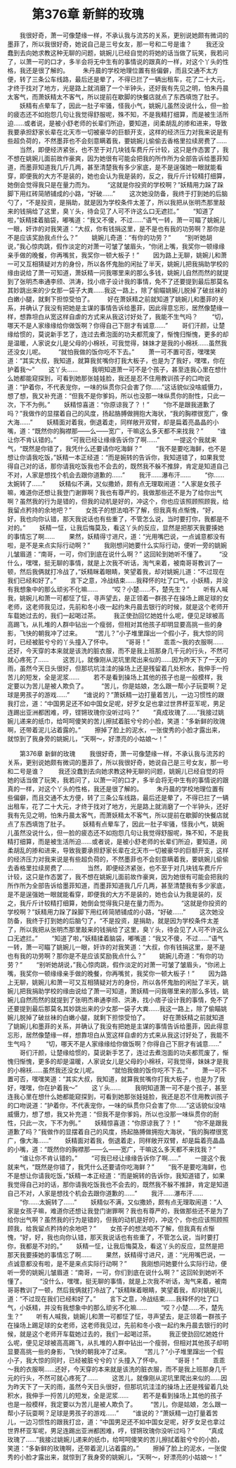 # 　　第376章 新鲜的玫瑰
　　我很好奇，萧一可像楚缘一样，不承认我与流苏的关系，更别说她颇有微词的墨菲了，所以我很好奇，她说自己是三号女友，那一号和二号是谁？
　　我还没蠢到去向她求教这种无聊的问题，姚婉儿已经自觉的将她的话当做了玩笑，我若问了，以萧一可的口才，多半会将无中生有的事情说的跟真的一样，对这个丫头的性格，我还是很了解的。
　　朱丹晨的学校地理位置有些偏僻，而且交通不太方便，转了三条公车线路，最后还是晕了，不得已拦了一辆出租车，花了二十大元，才终于找对了地方，光是路上就消磨了一个半钟头，还好我有先见之明，怕朱丹晨太客气，而萧妖精太不客气，所以提前在歇脚的快餐店就点了东西填饱了肚子。
　　妖精有点晕车了，因此一肚子牢骚，怪我小气，姚婉儿虽然没说什么，但一脸的疲态还不如抱怨几句让我觉得舒服呢，殊不知，不是我精打细算，而是被生活所迫……或者说，是被小舒老师的长辈们所迫，要知道，闵柔胡乱的掺和进来，导致我要承担舒家长辈在北天市一切被豪华的巨额开支，这样的经济压力对我来说是有些超负荷的，不然墨菲也不会刻意瞒着我，要姚婉儿偷偷去香格里拉续房费了……
　　当然，即便经济紧张，也不至于对几块钱车费斤斤计较，这只是作态罢了，我不想在姚婉儿面前故作豪爽，因为她很有可能会把我的所作所为全部告诉给墨菲知道，而墨菲知道我几斤几两，甚至清楚我有多少家底，是不是逞强她一眼就能看穿，即便我的大方不是装的，她也会认为我是装的，反之，我斤斤计较精打细算，她倒会觉得我只是在量力而为。
　　“这就是你投资的学校啊？”妖精用力跺了跺脚下用红砖简陋铺成的小路，“好破……”
　　这次她没防备，我终于打到她的后脑勺了，“不是投资，是捐助，就是因为学校条件太差了，所以我把从张明杰那里敲来的钱捐给了这里，臭丫头，待会见了人可不许这么口无遮拦。”
　　“知道了啦，”妖精揉着脑袋，嘟嘴道：“我又不傻，不过……”语气一转，萧一可瞄了姚婉儿一眼，奸诈的对我笑道：“大叔，你有钱捐这里，是不是也有我的功劳啊？那你是不是应该奖励我点什么？”
　　姚婉儿奇道：“有你的功劳？”
　　“别听她胡说，”我心惊肉跳，假作淡定的对萧一可皱了皱眉头，“你闭上嘴，我奖你一顿缘缘亲手做的晚餐，你再嘴贫，我奖你一顿大板子！”
　　因为路上无聊，姚婉儿和萧一可又互相猜疑对方的身份，所以各怀鬼胎的闲扯了半天，姚婉儿把我捐助学校的缘由说给了萧一可知道，萧妖精一问我哪里来的那么多钱，姚婉儿自然而然的就提到了张明杰串通李颀、洪涛，找小痞子设计我的事情，免不了还要提到最后那莫名其妙跳出来的少女那一袋子大粪……我这一路上，除了偷瞄姚婉儿脱掉了破丝袜的白嫩小腿，就剩下担惊受怕了。
　　好在萧妖精之前就知道了姚婉儿和墨菲的关系，并确认了我没有把她是主谋的事情告诉给墨菲，因此得意忘形，居然像楚缘一样，想靠坦白从宽这样自虐的方式来从我这讨好处了，我能不生气吗？
　　“切，哪天不是人家缘缘给你做饭啊？你得自己下厨才有诚意……”
　　哥们汗颜，让楚缘给惯的，莫说新手艺了，连过去煮泡面的功夫都荒废了，惭愧归惭愧，更多的却是温暖，人家说女儿是父母的小棉袄，可我觉得，妹妹才是我的小棉袄……虽然我还没女儿呢。
　　“就怕我做的饭你吃不下去。”
　　萧一可不置可否，嘿嘿笑道：“其实大叔，我知道，就算我贫嘴你打我大板子，也是为了我好，嘿嘿，你在护着我～”
　　这丫头……
　　我明知道萧一可不是个孩子，甚至连我心里在想什么她都能窥探到，可看到她那张娃娃脸，我还是忍不住用教训孩子的口吻说道：“护着你，不代表宠你，一味的纵贯你只会害了你……”这话貌似没啥威慑力，想了想，我又补充道：“但我不是你爹妈，所以也没那一味纵贯你的耐性，只此一次，下不为例。”
　　妖精惊喜道：“你原谅我了？！”
　　“你不是跟我道歉了吗？”我做作的显摆着自己的风度，扬起胳膊做拥抱大海状，“我的胸襟很宽广，像大海……”
　　妖精面对着我，倒退着走，同样敞开双臂，却是扁着亮晶晶的小嘴，道：“既然你的胸襟那——么——宽广，干嘛这么多天都不来找我？”
　　“谁让你不肯认错的。”
　　“可我已经让缘缘告诉你了啊……”
　　一提这个我就来气，“既然是你错了，我凭什么还要请你吃海鲜？”
　　“我不是要吃海鲜，也不是想让你请我吃饭，”妖精一本正经道：“而是婉转的告诉你，我知道错了，如果我觉得自己对的话，那你请我吃饭我也不会去的，既然我不躲不推辞，肯定是知道自己不对，人家是想找个机会去跟你道歉的……”
　　我汗……瀑布汗……
　　“你……太婉转了……”
　　妖精似不满，又似撒娇，颇有点无理取闹道：“人家是女孩子嘛，难道你还想让我登门谢罪啊？我也有尊严的，我做那些还不是为了给你出气啊？虽然我的行为是错的，但我的动机是好的，冲这个，你也应该照顾照顾我，给我留点矜持的余地吧？”
　　女孩子的想法咱不了解，但我真有点惭愧，“好，好，我也向你认错，那天我说话也有些重了，不管怎么说，当时要打你，我都是不对的。”
　　妖精一怔，让我后悔莫及，看这丫头的反应，显然是把那天我要揍她的事情忘了啊……
　　果然，妖精得寸进尺，道：“光用嘴巴说，一点诚意都没有啦，是不是来点实际行动啊？”
　　我刚想问她要什么实际行动，便听一旁的姚婉儿皱眉道：“南哥，一可，你们到底在说什么啊？” 这回轮到她听不懂了。
　　“没什么，嘿嘿，挺无聊的事情，就是上次我不听话，淘气来着，被南哥哥教训了一顿，然后我俩就打冷战了，”妖精眯着眼睛，笑望着我，却对姚婉儿道：“不过现在我们已经和好了。”
　　言下之意，冷战结束……我释怀的吐了口气，小妖精，并没有我想象中的那么顽劣不化嘛……
　　“哎？小楚……不，楚先生？”
　　听有人喊我，姚婉儿和萧一可都怔了怔，寻声望去，是正领着一群孩子在操场上踢足球的女老师，这老师我见过，先前和冬小夜一起约朱丹晨去银行的时候，就是这个老师开车载她过去的，我们一起喝过茶。
　　我正使劲回忆她姓什么呢，便见足球被高高踢飞，从扎堆的人群中钻出一个瘦弱，但相对其他孩子却明显要高挑一些的身影，飞快的朝我冲了过来。
　　“苦儿？”小子堆里蹿出一个假小子，我大惊的同时，已经被脏兮兮的丫头撞入了怀中。
　　“哥哥！”
　　乖乖～我的衣服啊……还好，今天穿的本来就是该洗的脏衣服，而不是我上班那身几千元的行头，不然可就心疼死了……
　　这苦儿，就像刚从泥坑里爬出来似的……因为昨天下了一天的雨，虽然今天日头很好，但那坑坑洼洼的操场上还是残留着几处积水，我伸手一捋苦儿的短发，全是泥浆……
　　若不是看到操场上其他的孩子也是一般模样，我定要以为苦儿是被人欺负了。
　　“苦儿，你是姑娘，怎么跟一帮小子玩耍啊？足球是男孩子的游戏……”
　　“谁说的？”萧妖精一边打量着苦儿，一边习惯性的跟我打岔，道：“中国男足还不如中国女足呢，好歹女足也拿过世界杯亚军呢，男足连踢出亚洲都困难，哼，铿锵玫瑰你没听过吗？”
　　“真成玫瑰了……”我接过姚婉儿递来的纸巾，给呵呵傻笑的苦儿擦拭着脏兮兮的小脸，笑道：“多新鲜的玫瑰啊，还带着泥儿沾着露的。”
　　擦掉了脸上的泥水，一张俊秀的小脸才露出来，就惊到了我身旁的姚婉儿，“天啊～，好漂亮的小姑娘～！”

　　第376章 新鲜的玫瑰
　　我很好奇，萧一可像楚缘一样，不承认我与流苏的关系，更别说她颇有微词的墨菲了，所以我很好奇，她说自己是三号女友，那一号和二号是谁？
　　我还没蠢到去向她求教这种无聊的问题，姚婉儿已经自觉的将她的话当做了玩笑，我若问了，以萧一可的口才，多半会将无中生有的事情说的跟真的一样，对这个丫头的性格，我还是很了解的。
　　朱丹晨的学校地理位置有些偏僻，而且交通不太方便，转了三条公车线路，最后还是晕了，不得已拦了一辆出租车，花了二十大元，才终于找对了地方，光是路上就消磨了一个半钟头，还好我有先见之明，怕朱丹晨太客气，而萧妖精太不客气，所以提前在歇脚的快餐店就点了东西填饱了肚子。
　　妖精有点晕车了，因此一肚子牢骚，怪我小气，姚婉儿虽然没说什么，但一脸的疲态还不如抱怨几句让我觉得舒服呢，殊不知，不是我精打细算，而是被生活所迫……或者说，是被小舒老师的长辈们所迫，要知道，闵柔胡乱的掺和进来，导致我要承担舒家长辈在北天市一切被豪华的巨额开支，这样的经济压力对我来说是有些超负荷的，不然墨菲也不会刻意瞒着我，要姚婉儿偷偷去香格里拉续房费了……
　　当然，即便经济紧张，也不至于对几块钱车费斤斤计较，这只是作态罢了，我不想在姚婉儿面前故作豪爽，因为她很有可能会把我的所作所为全部告诉给墨菲知道，而墨菲知道我几斤几两，甚至清楚我有多少家底，是不是逞强她一眼就能看穿，即便我的大方不是装的，她也会认为我是装的，反之，我斤斤计较精打细算，她倒会觉得我只是在量力而为。
　　“这就是你投资的学校啊？”妖精用力跺了跺脚下用红砖简陋铺成的小路，“好破……”
　　这次她没防备，我终于打到她的后脑勺了，“不是投资，是捐助，就是因为学校条件太差了，所以我把从张明杰那里敲来的钱捐给了这里，臭丫头，待会见了人可不许这么口无遮拦。”
　　“知道了啦，”妖精揉着脑袋，嘟嘴道：“我又不傻，不过……”语气一转，萧一可瞄了姚婉儿一眼，奸诈的对我笑道：“大叔，你有钱捐这里，是不是也有我的功劳啊？那你是不是应该奖励我点什么？”
　　姚婉儿奇道：“有你的功劳？”
　　“别听她胡说，”我心惊肉跳，假作淡定的对萧一可皱了皱眉头，“你闭上嘴，我奖你一顿缘缘亲手做的晚餐，你再嘴贫，我奖你一顿大板子！”
　　因为路上无聊，姚婉儿和萧一可又互相猜疑对方的身份，所以各怀鬼胎的闲扯了半天，姚婉儿把我捐助学校的缘由说给了萧一可知道，萧妖精一问我哪里来的那么多钱，姚婉儿自然而然的就提到了张明杰串通李颀、洪涛，找小痞子设计我的事情，免不了还要提到最后那莫名其妙跳出来的少女那一袋子大粪……我这一路上，除了偷瞄姚婉儿脱掉了破丝袜的白嫩小腿，就剩下担惊受怕了。
　　好在萧妖精之前就知道了姚婉儿和墨菲的关系，并确认了我没有把她是主谋的事情告诉给墨菲，因此得意忘形，居然像楚缘一样，想靠坦白从宽这样自虐的方式来从我这讨好处了，我能不生气吗？
　　“切，哪天不是人家缘缘给你做饭啊？你得自己下厨才有诚意……”
　　哥们汗颜，让楚缘给惯的，莫说新手艺了，连过去煮泡面的功夫都荒废了，惭愧归惭愧，更多的却是温暖，人家说女儿是父母的小棉袄，可我觉得，妹妹才是我的小棉袄……虽然我还没女儿呢。
　　“就怕我做的饭你吃不下去。”
　　萧一可不置可否，嘿嘿笑道：“其实大叔，我知道，就算我贫嘴你打我大板子，也是为了我好，嘿嘿，你在护着我～”
　　这丫头……
　　我明知道萧一可不是个孩子，甚至连我心里在想什么她都能窥探到，可看到她那张娃娃脸，我还是忍不住用教训孩子的口吻说道：“护着你，不代表宠你，一味的纵贯你只会害了你……”这话貌似没啥威慑力，想了想，我又补充道：“但我不是你爹妈，所以也没那一味纵贯你的耐性，只此一次，下不为例。”
　　妖精惊喜道：“你原谅我了？！”
　　“你不是跟我道歉了吗？”我做作的显摆着自己的风度，扬起胳膊做拥抱大海状，“我的胸襟很宽广，像大海……”
　　妖精面对着我，倒退着走，同样敞开双臂，却是扁着亮晶晶的小嘴，道：“既然你的胸襟那——么——宽广，干嘛这么多天都不来找我？”
　　“谁让你不肯认错的。”
　　“可我已经让缘缘告诉你了啊……”
　　一提这个我就来气，“既然是你错了，我凭什么还要请你吃海鲜？”
　　“我不是要吃海鲜，也不是想让你请我吃饭，”妖精一本正经道：“而是婉转的告诉你，我知道错了，如果我觉得自己对的话，那你请我吃饭我也不会去的，既然我不躲不推辞，肯定是知道自己不对，人家是想找个机会去跟你道歉的……”
　　我汗……瀑布汗……
　　“你……太婉转了……”
　　妖精似不满，又似撒娇，颇有点无理取闹道：“人家是女孩子嘛，难道你还想让我登门谢罪啊？我也有尊严的，我做那些还不是为了给你出气啊？虽然我的行为是错的，但我的动机是好的，冲这个，你也应该照顾照顾我，给我留点矜持的余地吧？”
　　女孩子的想法咱不了解，但我真有点惭愧，“好，好，我也向你认错，那天我说话也有些重了，不管怎么说，当时要打你，我都是不对的。”
　　妖精一怔，让我后悔莫及，看这丫头的反应，显然是把那天我要揍她的事情忘了啊……
　　果然，妖精得寸进尺，道：“光用嘴巴说，一点诚意都没有啦，是不是来点实际行动啊？”
　　我刚想问她要什么实际行动，便听一旁的姚婉儿皱眉道：“南哥，一可，你们到底在说什么啊？” 这回轮到她听不懂了。
　　“没什么，嘿嘿，挺无聊的事情，就是上次我不听话，淘气来着，被南哥哥教训了一顿，然后我俩就打冷战了，”妖精眯着眼睛，笑望着我，却对姚婉儿道：“不过现在我们已经和好了。”
　　言下之意，冷战结束……我释怀的吐了口气，小妖精，并没有我想象中的那么顽劣不化嘛……
　　“哎？小楚……不，楚先生？”
　　听有人喊我，姚婉儿和萧一可都怔了怔，寻声望去，是正领着一群孩子在操场上踢足球的女老师，这老师我见过，先前和冬小夜一起约朱丹晨去银行的时候，就是这个老师开车载她过去的，我们一起喝过茶。
　　我正使劲回忆她姓什么呢，便见足球被高高踢飞，从扎堆的人群中钻出一个瘦弱，但相对其他孩子却明显要高挑一些的身影，飞快的朝我冲了过来。
　　“苦儿？”小子堆里蹿出一个假小子，我大惊的同时，已经被脏兮兮的丫头撞入了怀中。
　　“哥哥！”
　　乖乖～我的衣服啊……还好，今天穿的本来就是该洗的脏衣服，而不是我上班那身几千元的行头，不然可就心疼死了……
　　这苦儿，就像刚从泥坑里爬出来似的……因为昨天下了一天的雨，虽然今天日头很好，但那坑坑洼洼的操场上还是残留着几处积水，我伸手一捋苦儿的短发，全是泥浆……
　　若不是看到操场上其他的孩子也是一般模样，我定要以为苦儿是被人欺负了。
　　“苦儿，你是姑娘，怎么跟一帮小子玩耍啊？足球是男孩子的游戏……”
　　“谁说的？”萧妖精一边打量着苦儿，一边习惯性的跟我打岔，道：“中国男足还不如中国女足呢，好歹女足也拿过世界杯亚军呢，男足连踢出亚洲都困难，哼，铿锵玫瑰你没听过吗？”
　　“真成玫瑰了……”我接过姚婉儿递来的纸巾，给呵呵傻笑的苦儿擦拭着脏兮兮的小脸，笑道：“多新鲜的玫瑰啊，还带着泥儿沾着露的。”
　　擦掉了脸上的泥水，一张俊秀的小脸才露出来，就惊到了我身旁的姚婉儿，“天啊～，好漂亮的小姑娘～！”
